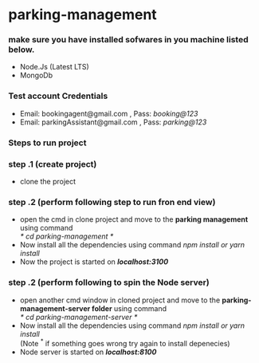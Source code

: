 # parking-management

### make sure you have installed sofwares in you machine listed below.

   <ul>
    <li>Node.Js (Latest LTS)</li>
    <li>MongoDb</li>
   </ul>
 
### Test account Credentials
   <ul>
    <li>Email: bookingagent@gmail.com , Pass: <i>booking@123</i></li>
    <li>Email: parkingAssistant@gmail.com , Pass: <i>parking@123</i></li>
   </ul>
  
### Steps to run project

### step .1 (create project)

   <ul>
    <li>clone the project</li>
   </ul>

### step .2 (perform following step to run fron end view)

   <ul>
    <li>open the cmd in clone project and move to the <b>parking management</b> using command <br /><i>* cd parking-management *</i></li>
    <li>Now install all the dependencies using command <i>npm install or yarn install</i></li>
     <li>Now the project is started on <b><i>localhost:3100</i></b></li>
   </ul>

### step .2 (perform following to spin the Node server)

   <ul>
    <li>open another cmd window in cloned project and move to the <b>parking-management-server folder</b> using command <br /><i>* cd parking-management-server *</i></li>
    <li>Now install all the dependencies using command <i>npm install or yarn install</i></li>
    <span>(Note <sup>*</sup> if something goes wrong try again to install depenecies)</span>
    <li>Node server is started on <b><i>localhost:8100</i></b></li>
   </ul>
